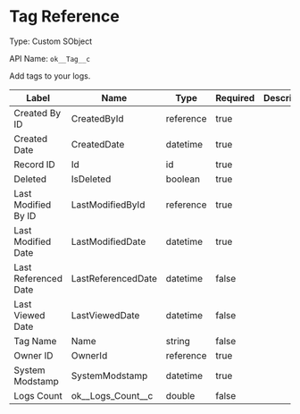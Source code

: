 # Tag Reference

Type: Custom SObject

API Name: `ok__Tag__c`

Add tags to your logs.

| Label                | Name                  | Type      | Required | Description |
| -------------------- | --------------------- | --------- | -------- | ----------- |
| Created By ID        | CreatedById           | reference | true     |             |
| Created Date         | CreatedDate           | datetime  | true     |             |
| Record ID            | Id                    | id        | true     |             |
| Deleted              | IsDeleted             | boolean   | true     |             |
| Last Modified By ID  | LastModifiedById      | reference | true     |             |
| Last Modified Date   | LastModifiedDate      | datetime  | true     |             |
| Last Referenced Date | LastReferencedDate    | datetime  | false    |             |
| Last Viewed Date     | LastViewedDate        | datetime  | false    |             |
| Tag Name             | Name                  | string    | false    |             |
| Owner ID             | OwnerId               | reference | true     |             |
| System Modstamp      | SystemModstamp        | datetime  | true     |             |
| Logs Count           | ok\_\_Logs_Count\_\_c | double    | false    |             |

